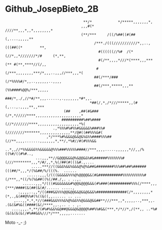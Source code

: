 # Github_JosepBieto_2B

                                                                                                                        
                                                                                                                        
                                        **/*            */*****,,,,,,,*,                                                
                                       ,,,#(*        ////**,,,*,,*,,,,,,,,*                                             
                                       (**/***     /((/%##((#(##(,....,,,,,**                                           
                                             /***./(((///////////*,,..,(((##((*        **,                              
                                               #((((((//%#  /(*(//*,,*///////*/#     (*,**,                             
                                               #(/**,,,,*///*(****,,,***(** #(**,****//(/,,                             
                                              #(/***,,,,,,,,***/*,,,..,,,//***,,,*(                                     
                                             ##(/***/###(/*%%%%#/*,,..,,,,,,..,,,,                                      
                                             ##(/***,*****,,,**(%%####%@@%/***,,,,,                                     
                                            ###/*,./,//*#/**,,,......,.,,,,,,,*#*,,.                                    
                                           *##(/,*,/*///*****,,(#(,...,.,,,,**,,***                                     
                               (##    ,##(#&###(/*,*/////****,,,,,,,,,,,,,,,,,,,,,*                                     
                              ##########%##%####(//*///////****,,,,,,,,,,,,,,,,,,,*%(                                   
                          .,*%%%#%#%%#&&&&&%###%%#(////////*******,,,,,,,,,,,,,,**/@#((##%%%&#(                         
                       ,*/***%#%&&&@&&@&%&%%####%%%##(//**,,,,.......,,,,,,,*,**/,*%#//#(#%%%&&                         
                    ..*,,//*%%&&&&%%&&&&&@%%%###%%%%%####//***,,,,.....,,,,,,*//,,/%((%#/((#%#..,                       
                  ...,,,**//&@@@&&&@%&@@&&%#&######%%%%%%%#(///********,,,*/#/,,*,%(/##(#(((&#.,....                    
                .....***//((&&&%&&%&&&@%@%&##&########%%%##%##%######(((##/*,,,*/(%&##/%/(((%.  ......                  
              ......,,,(/(((&&&&&%%%@%@@@@&&(#&###########%%%%%%%%%%#(/***,,*((/%(%&##((%(/##./,. . ..,.                
            ......,,,*/(((#&&&&&&&#%@@&@@@&&&(#%###(##########%%%(/****,,,(***/####(&(##(&(#/...... .....,              
          .,,,,..,,*/((###&&%%%@@&@@&&@&&@&&&%##############(/*,,,,,,,,*(*,.,&(##@%%#(%((&((,,...... .. ...             
        ,...,,*.*,*//(###&&&%%%&%@%&&%%@&&&@&&##**///***,,*,,,,,..,***,,. .(&(&#%&((####(&(/****,,.,.. . . ,.           
       ....,,,.*,**/(#%#%&&%&@##@&&&@&@@@@%##%%#&&(***,*/*//*,/(**,, ..*%#(&(&(&(&(/#%##&&%///*/***,,,,,.......         



Moto
-_-
;)